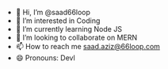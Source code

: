 - 👋 Hi, I’m @saad66loop
- 👀 I’m interested in Coding
- 🌱 I’m currently learning Node JS
- 💞️ I’m looking to collaborate on MERN
- 📫 How to reach me saad.aziz@66loop.com
- 😄 Pronouns: Devl

<!---
saad66loop/saad66loop is a ✨ special ✨ repository because its `README.md` (this file) appears on your GitHub profile.
You can click the Preview link to take a look at your changes.
--->
